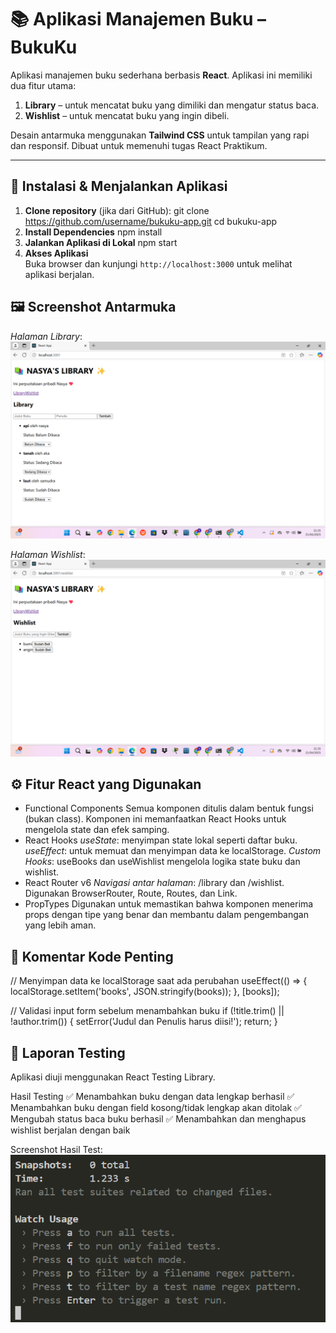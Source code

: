 # 📚 Aplikasi Manajemen Buku – BukuKu

Aplikasi manajemen buku sederhana berbasis **React**. Aplikasi ini memiliki dua fitur utama:
1. **Library** – untuk mencatat buku yang dimiliki dan mengatur status baca.
2. **Wishlist** – untuk mencatat buku yang ingin dibeli.

Desain antarmuka menggunakan **Tailwind CSS** untuk tampilan yang rapi dan responsif. Dibuat untuk memenuhi tugas React Praktikum.

---

## 🚀 Instalasi & Menjalankan Aplikasi

1. **Clone repository** (jika dari GitHub):
    git clone https://github.com/username/bukuku-app.git
    cd bukuku-app
2. **Install Dependencies**
    npm install
3. **Jalankan Aplikasi di Lokal**
    npm start
4. **Akses Aplikasi**  
   Buka browser dan kunjungi `http://localhost:3000` untuk melihat aplikasi berjalan.

## 🖼️ Screenshot Antarmuka
*Halaman Library*: ![alt text](image.png)

*Halaman Wishlist*: ![alt text](image-1.png)

## ⚙️ Fitur React yang Digunakan
- Functional Components
    Semua komponen ditulis dalam bentuk fungsi (bukan class). Komponen ini memanfaatkan React Hooks untuk mengelola state dan efek samping.
- React Hooks
    *useState*: menyimpan state lokal seperti daftar buku.
    *useEffect*: untuk memuat dan menyimpan data ke localStorage.
    *Custom Hooks*: useBooks dan useWishlist mengelola logika state buku dan wishlist.
- React Router v6
    *Navigasi antar halaman*: /library dan /wishlist.
    Digunakan BrowserRouter, Route, Routes, dan Link.
- PropTypes
    Digunakan untuk memastikan bahwa komponen menerima props dengan tipe yang benar dan membantu dalam pengembangan yang lebih aman.

## 🧠 Komentar Kode Penting

// Menyimpan data ke localStorage saat ada perubahan
useEffect(() => {
  localStorage.setItem('books', JSON.stringify(books));
}, [books]);

// Validasi input form sebelum menambahkan buku
if (!title.trim() || !author.trim()) {
  setError('Judul dan Penulis harus diisi!');
  return;
}

## 🧪 Laporan Testing
Aplikasi diuji menggunakan React Testing Library.

Hasil Testing
✅ Menambahkan buku dengan data lengkap berhasil
✅ Menambahkan buku dengan field kosong/tidak lengkap akan ditolak
✅ Mengubah status baca buku berhasil
✅ Menambahkan dan menghapus wishlist berjalan dengan baik

Screenshot Hasil Test: ![alt text](image-2.png)